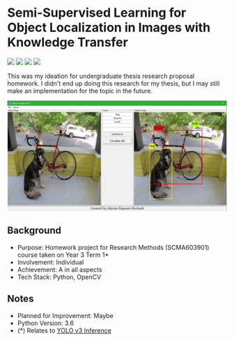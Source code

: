 # Semi-Supervised Learning for Object Localization in Images with Knowledge Transfer
<img src="https://img.shields.io/badge/Language-Indonesian-D5AE22"> <img src="https://img.shields.io/badge/Last Update-18/12/2018-0A7BBC"> <img src="https://img.shields.io/badge/Status-Not Working-D7624B"> <img src="https://img.shields.io/badge/Last Test-24/06/2023-2CB037">

This was my ideation for undergraduate thesis research proposal homework. I didn't end up doing this research for my thesis, but I may still make an implementation for the topic in the future.

![Object Localizer](Object%20Localizer.png)

## Background
- Purpose: Homework project for Research Methods (SCMA603901) course taken on Year 3 Term 1*
- Involvement: Individual
- Achievement: A in all aspects
- Tech Stack: Python, OpenCV

## Notes
- Planned for Improvement: Maybe
- Python Version: 3.6
- (*) Relates to [YOLO v3 Inference](../../Machine%20Learning/Computer%20Vision/YOLO%20v3)